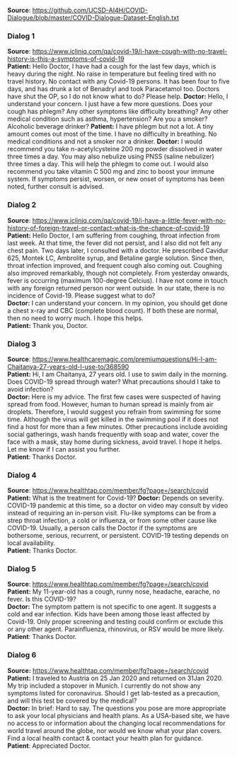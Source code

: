 **Source**: <https://github.com/UCSD-AI4H/COVID-Dialogue/blob/master/COVID-Dialogue-Dataset-English.txt>

### Dialog 1

**Source**: <https://www.icliniq.com/qa/covid-19/i-have-cough-with-no-travel-history-is-this-a-symptoms-of-covid-19>  
**Patient:** Hello Doctor, I have had a cough for the last few days, which is heavy during the night. No raise in temperature but feeling tired with no travel history. No contact with any Covid-19 persons. It has been four to five days, and has drunk a lot of Benadryl and took Paracetamol too. Doctors have shut the OP, so I do not know what to do? Please help.
**Doctor:** Hello, I understand your concern. I just have a few more questions. Does your cough has phlegm? Any other symptoms like difficulty breathing? Any other medical condition such as asthma, hypertension? Are you a smoker? Alcoholic beverage drinker?
**Patient:** I have phlegm but not a lot. A tiny amount comes out most of the time. I have no difficulty in breathing. No medical conditions and not a smoker nor a drinker.
**Doctor:** I would recommend you take n-acetylcysteine 200 mg powder dissolved in water three times a day. You may also nebulize using PNSS (saline nebulizer) three times a day. This will help the phlegm to come out. I would also recommend you take vitamin C 500 mg and zinc to boost your immune system. If symptoms persist, worsen, or new onset of symptoms has been noted, further consult is advised.

### Dialog 2

**Source**: <https://www.icliniq.com/qa/covid-19/i-have-a-little-fever-with-no-history-of-foreign-travel-or-contact-what-is-the-chance-of-covid-19>
**Patient:** Hello Doctor, I am suffering from coughing, throat infection from last week. At that time, the fever did not persist, and I also did not felt any chest pain. Two days later, I consulted with a doctor. He prescribed Cavidur 625, Montek LC, Ambrolite syrup, and Betaline gargle solution. Since then, throat infection improved, and frequent cough also coming out. Coughing also improved remarkably, though not completely. From yesterday onwards, fever is occurring (maximum 100-degree Celcius). I have not come in touch with any foreign returned person nor went outside. In our state, there is no incidence of Covid-19. Please suggest what to do?  
**Doctor:** I can understand your concern. In my opinion, you should get done a chest x-ray and CBC (complete blood count). If both these are normal, then no need to worry much. I hope this helps.  
**Patient:** Thank you, Doctor.

### Dialog 3

**Source**: <https://www.healthcaremagic.com/premiumquestions/Hi-I-am-Chaitanya-27-years-old-I-use-to/368590>  
**Patient:** Hi, I am Chaitanya, 27 years old. I use to swim daily in the morning. Does COVID-19 spread through water? What precautions should I take to avoid infection?  
**Doctor:** Here is my advice. The first few cases were suspected of having spread from food. However, human to human spread is mainly from air droplets. Therefore, I would suggest you refrain from swimming for some time. Although the virus will get killed in the swimming pool if it does not find a host for more than a few minutes. Other precautions include avoiding social gatherings, wash hands frequently with soap and water, cover the face with a mask, stay home during sickness, avoid travel. I hope it helps. Let me know if I can assist you further.  
**Patient**: Thanks Doctor.

### Dialog 4

**Source**: <https://www.healthtap.com/member/fg?page=/search/covid>  
**Patient:** What is the treatment for Covid-19?
**Doctor:** Depends on severity. COVID-19 pandemic at this time, so a doctor on video may consult by video instead of requiring an in-person visit. Flu-like symptoms can be from a strep throat infection, a cold or influenza, or from some other cause like COVID-19. Usually, a person calls the Doctor if the symptoms are bothersome, serious, recurrent, or persistent. COVID-19 testing depends on local availability.  
**Patient:** Thanks Doctor.

### Dialog 5

**Source**: <https://www.healthtap.com/member/fg?page=/search/covid>  
**Patient:** My 11-year-old has a cough, runny nose, headache, earache, no fever. Is this COVID-19?  
**Doctor:** The symptom pattern is not specific to one agent. It suggests a cold and ear infection. Kids have been among those least affected by Covid-19. Only proper screening and testing could confirm or exclude this or any other agent. Parainfluenza, rhinovirus, or RSV would be more likely.
**Patient**: Thanks Doctor.

### Dialog 6

**Source:** <https://www.healthtap.com/member/fg?page=/search/covid>  
**Patient:** I traveled to Austria on 25 Jan 2020 and returned on 31Jan 2020. My trip included a stopover in Munich. I currently do not show any symptoms listed for coronavirus. Should I get lab-tested as a precaution, and will this test be covered by the medical?  
**Doctor:** In brief: Hard to say. The questions you pose are more appropriate to ask your local physicians and health plans. As a USA-based site, we have no access to or information about the changing local recommendations for world travel around the globe, nor would we know what your plan covers. Find a local health contact & contact your health plan for guidance.  
**Patient**: Appreciated Doctor.

